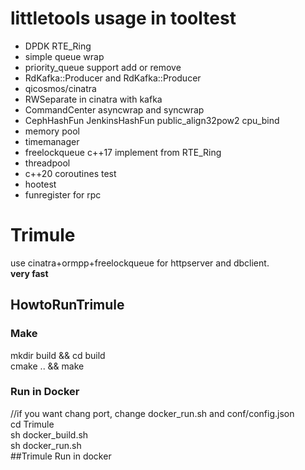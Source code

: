 littletools usage in tooltest
====
* DPDK RTE_Ring
* simple queue wrap
* priority_queue support add or remove
* RdKafka::Producer and RdKafka::Producer
* qicosmos/cinatra
* RWSeparate in cinatra with kafka
* CommandCenter asyncwrap and syncwrap
* CephHashFun JenkinsHashFun public_align32pow2 cpu_bind
* memory pool
* timemanager
* freelockqueue c++17 implement from RTE_Ring
* threadpool
* c++20 coroutines test
* hootest
* funregister for rpc

# Trimule
use cinatra+ormpp+freelockqueue for httpserver and dbclient.  
**very fast**

## HowtoRunTrimule
### Make
mkdir build && cd build  
cmake .. && make  
### Run in Docker
//if you want chang port, change docker_run.sh and conf/config.json  
cd Trimule  
sh docker_build.sh  
sh docker_run.sh  
##Trimule Run in docker